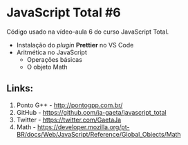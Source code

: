 # JavaScript Total #6

Código usado na vídeo-aula 6 do curso JavaScript Total.

* Instalação do _plugin_ **Prettier** no VS Code
* Aritmética no JavaScript
  * Operações básicas
  * O objeto Math

## Links:

1.  Ponto G++ - http://pontogpp.com.br/
2.  GitHub - https://github.com/ja-gaeta/javascript_total
3.  Twitter - https://twitter.com/GaetaJa
4.  Math - https://developer.mozilla.org/pt-BR/docs/Web/JavaScript/Reference/Global_Objects/Math
